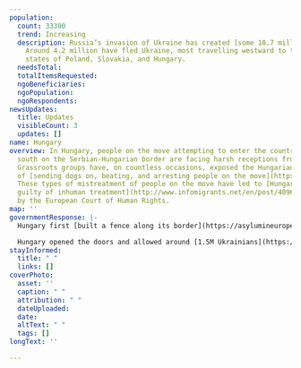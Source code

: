 ```yaml
---
population:
  count: 33300
  trend: Increasing
  description: Russia’s invasion of Ukraine has created [some 10.7 million refugees](https://data2.unhcr.org/en/situations/ukraine/location?secret=unhcrrestricted).
    Around 4.2 million have fled Ukraine, most travelling westward to the bordering
    states of Poland, Slovakia, and Hungary.
  needsTotal: 
  totalItemsRequested: 
  ngoBeneficiaries: 
  ngoPopulation: 
  ngoRespondents: 
newsUpdates:
  title: Updates
  visibleCount: 3
  updates: []
name: Hungary
overview: In Hungary, people on the move attempting to enter the country from the
  south on the Serbian-Hungarian border are facing harsh receptions from authorities.
  Grassroots groups have, on countless occasions, exposed the Hungarian local authorities
  of [sending dogs on, beating, and arresting people on the move](https://reliefweb.int/report/hungary/hungarys-pushbacks-non-ukrainian-asylum-seekers-akin-migratory-apartheid-enar).
  These types of mistreatment of people on the move have led to [Hungary being found
  guilty of inhuman treatment](http://www.infomigrants.net/en/post/40960/european-court-of-human-rights-hungary-guilty-of-inhuman-treatment)
  by the European Court of Human Rights.
map: ''
governmentResponse: |-
  Hungary first [built a fence along its border](https://asylumineurope.org/reports/country/hungary/asylum-procedure/access-procedure-and-registration/access-territory-and-push-backs/) with Serbia in 2015 in an attempt to prevent people on the move from crossing into Hungary on this route. Shortly after, it also installed [a small barbed wire fence](https://asylumineurope.org/reports/country/hungary/asylum-procedure/access-procedure-and-registration/access-territory-and-push-backs/) along its border with Croatia. Despite these efforts, data suggests [thousands of people still cross](https://www.reuters.com/world/europe/despite-border-fence-hungary-is-route-hope-migrants-west-2022-02-18/) the border every year.

  Hungary opened the doors and allowed around [1.5M Ukrainians](https://data.unhcr.org/en/situations/ukraine) to cross the border. However, it is important to note that Hungary has been [accused of inflating the number of admissions](https://www.theguardian.com/world/2022/mar/30/hungary-accused-of-inflating-number-of-ukrainian-arrivals-to-seek-eu-funds) by the Hungarian Helsinki Committee.
stayInformed:
  title: " "
  links: []
coverPhoto:
  asset: ''
  caption: " "
  attribution: " "
  dateUploaded: 
  date: 
  altText: " "
  tags: []
longText: ''

---
```

